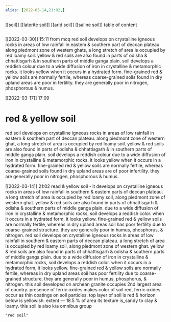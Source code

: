 ```yaml
---
alias: [2022-03-14,21:02,]
---
```

[[soil]] [[laterite soil]] [[arid soil]] [[saline soil]]
table of content
```toc
```

[[2022-03-30]] 15:11
from mcq
red soil develops on crystalline igneous rocks in areas of low rainfall in eastem & southern part of deccan plateau.
along piedmont zone of westem ghats, a long stretch of area is occupied by red loamy soil.
yellow & red soils are also found in parts of odisha & chhattisgarh & in southern parts of middle ganga plain.
soil develops a reddish colour due to a wide diffusion of iron in crystalline & metamorphic rocks.
it looks yellow when it occurs in a hydrated form.
fine-grained red & yellow soils are normally fertile, whereas coarse-grained soils found in dry upland areas are poor in fertility.
they are generally poor in nitrogen, phosphorous & humus.

[[2022-03-17]] 17:09
# red & yellow soil
red soil develops on crystalline igneous rocks in areas of low rainfall in eastern & southem part of deccan plateau.
along piedmont zone of western ghat, a long stretch of area is occupied by red loamy soil.
yellow & red soils are also found in parts of odisha & chhattisgarh & in southern parts of middle ganga plain.
soil develops a reddish colour due to a wide diffusion of iron in crystalline & metamorphic rocks.
it looks yellow when it occurs in a hydrated form.
fine-grained red & yellow soils are normally fertile, whereas coarse-grained soils found in dry upland areas are of poor infertility.
they are generally poor in nitrogen, phosphorous & humus.

[[2022-03-14]] 21:02
read & yellow soil -
it develops on crystalline igneous rocks in areas of low rainfall in southern & eastem parts of deccan plateau. 
a long stretch of area is occupied by red loamy soil, along piedmont zone of western ghat.
yellow & red soils are also found in parts of chhattisgarh & odisha & southern parts of middle ganga plain.
due to a wide diffusion of iron in crystalline & metamorphic rocks, soil develops a reddish color.
when it occurs in a hydrated form, it looks yellow.
fine-grained red & yellow soils are normally fertile, whereas in dry upland areas soil has poor fertility due to coarse-grained structure.
they are generally poor in humus, phosphorus, & nitrogen.
red soil develops on crystalline igneous rocks in areas of low rainfall in southern & eastern parts of deccan plateau.
a long stretch of area is occupied by red loamy soil, along piedmont zone of western ghat.
yellow & red soils are also found in parts of chhattisgarh & odisha & southern parts of middle ganga plain.
due to a wide diffusion of iron in crystalline & metamorphic rocks, soil develops a reddish color. when it occurs in a hydrated form, it looks yellow.
fine-grained red & yellow soils are normally fertile, whereas in dry upland areas soil has poor fertility due to coarse-grained structure. they are generally poor in humus,
phosphorus, & nitrogen.
this soil developed on archean granite occupies 2nd largest area of country.
presence of ferric oxides makes color of soil red, ferric oxides occur as thin coatings on soil particles.
top layer of soil is red & horizon below is yellowish.
extent — 18.5 % of area
its texture is_sandy to clay & loamy.
this soil is also k/a omnibus group
```query
"red soil"
```